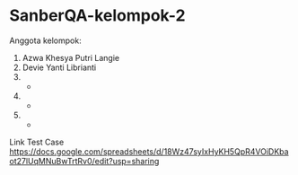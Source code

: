 # SanberQA-kelompok-2
Anggota kelompok:
1. Azwa Khesya Putri Langie
2. Devie Yanti Librianti
3. -
4. -
5. -
Link Test Case
https://docs.google.com/spreadsheets/d/18Wz47syIxHyKH5QpR4VOiDKbaot27lUqMNuBwTrtRv0/edit?usp=sharing

